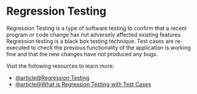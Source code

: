 # Regression Testing

Regression Testing is a type of software testing to confirm that a recent program or code change has not adversely affected existing features. Regression testing is a black box testing technique. Test cases are re-executed to check the previous functionality of the application is working fine and that the new changes have not produced any bugs.

Visit the following resources to learn more:

- [@article@Regression Testing](https://www.javatpoint.com/regression-testing)
- [@article@What is Regression Testing with Test Cases](https://www.guru99.com/regression-testing.html)
